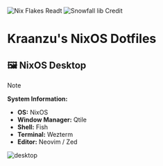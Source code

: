 ![Nix Flakes Readt](https://img.shields.io/static/v1?logo=nixos&logoColor=d8dee9&label=Nix%20Flakes&labelColor=5e81ac&message=Ready&color=d8dee9&style=for-the-badge)
![Snowfall lib Credit](https://img.shields.io/static/v1?logoColor=d8dee9&label=Built%20With&labelColor=5e81ac&message=Snowfall&color=d8dee9&style=for-the-badge)


# Kraanzu's NixOS Dotfiles


## 🖼️ NixOS Desktop

> [!NOTE]
>
> **System Information:**
>
> - **OS:** NixOS
> - **Window Manager:** Qtile
> - **Shell:** Fish
> - **Terminal:** Wezterm
> - **Editor:** Neovim / Zed


![desktop](https://github.com/user-attachments/assets/18996715-03fe-4cc5-a4d0-8c5777deb0fa)
